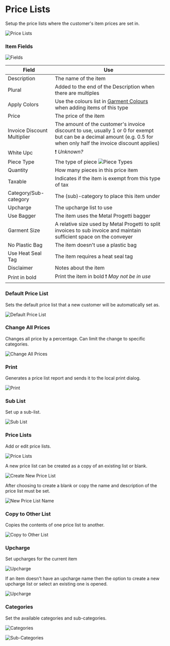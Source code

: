 # Price Lists

Setup the price lists where the customer's item prices are set in.

![Price Lists](/.attachments/Documentation/PriceLists.png "Price Lists")

### Item Fields

![Fields](/.attachments/Documentation/PriceLists-Options.png "Fields")

| Field | Use |
| --- | --- |
| Description | The name of the item |
| Plural | Added to the end of the Description when there are multiples |
| Apply Colors | Use the colours list in [Garment Colours](/Documentation/Setup/All-Employees/Garment-Colours.md) when adding items of this type |
| Price | The price of the item |
| Invoice Discount Multiplier | The amount of the customer's invoice discount to use, usually 1 or 0 for exempt but can be a decimal amount (e.g. 0.5 for when only half the invoice discount applies) |
| White Upc | ❗ _Unknown?_ | 
| Piece Type | The type of piece ![Piece Types](/.attachments/Documentation/PriceLists-PieceTypes.png "Piece Types") |
| Quantity | How many pieces in this price item |
| Taxable | Indicates if the item is exempt from this type of tax |
| Category/Sub-category | The (sub)-category to place this item under |
| Upcharge | The upcharge list to use |
| Use Bagger | The item uses the Metal Progetti bagger |
| Garment Size | A relative size used by Metal Progetti to split invoices to sub invoice and maintain sufficient space on the conveyer |
| No Plastic Bag | The item doesn't use a plastic bag |
| Use Heat Seal Tag | The item requires a heat seal tag |
| Disclaimer | Notes about the item |
| Print in bold | Print the item in bold ❗ _May not be in use_ |

### Default Price List

Sets the default price list that a new customer will be automatically set as.

![Default Price List](/.attachments/Documentation/PriceLists-DefaultPriceList.png "Default Price List")

### Change All Prices

Changes all price by a percentage. Can limit the change to specific categories.

![Change All Prices](/.attachments/Documentation/PriceLists-ChangeAllPrices.png "Change All Prices")

### Print

Generates a price list report and sends it to the local print dialog.

![Print](/.attachments/Documentation/PriceLists-Print.png "Print")

### Sub List

Set up a sub-list.

![Sub List](/.attachments/Documentation/PriceLists-SubList.png "Sub List")

### Price Lists

Add or edit price lists.

![Price Lists](/.attachments/Documentation/PriceLists-PriceLists.png "Price Lists")

A new price list can be created as a copy of an existing list or blank.

![Create New Price List](/.attachments/Documentation/PriceLists-CreateNewPriceList.png "Create New Price List")

After choosing to create a blank or copy the name and description of the price list must be set.

![New Price List Name](/.attachments/Documentation/PriceLists-NewPriceListName.png "New Price List Name")

### Copy to Other List

Copies the contents of one price list to another.

![Copy to Other List](/.attachments/Documentation/PriceLists-CopyToOtherList.png "Copy to Other List")

### Upcharge

Set upcharges for the current item

![Upcharge](/.attachments/Documentation/PriceLists-Upcharge.png "Upcharge")

If an item doesn't have an upcharge name then the option to create a new upcharge list or select an existing one is opened.

![Upcharge](/.attachments/Documentation/PriceLists-Upcharge-New.png "Upcharge")

### Categories

Set the available categories and sub-categories.

![Categories](/.attachments/Documentation/PriceLists-Categories.png "Categories")

![Sub-Categories](/.attachments/Documentation/PriceLists-SubCategories.png "Sub-Categories")